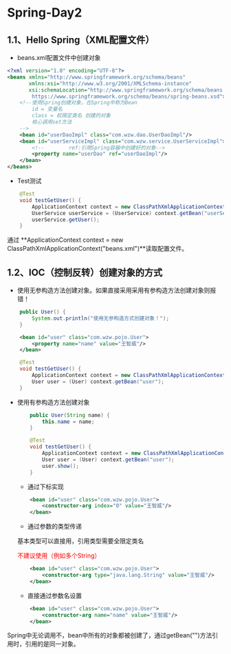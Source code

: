 # Spring-Day2

## 1.1、Hello Spring（XML配置文件）

+ beans.xml配置文件中创建对象

```xml
<?xml version="1.0" encoding="UTF-8"?>
<beans xmlns="http://www.springframework.org/schema/beans"
       xmlns:xsi="http://www.w3.org/2001/XMLSchema-instance"
       xsi:schemaLocation="http://www.springframework.org/schema/beans
        https://www.springframework.org/schema/beans/spring-beans.xsd">
    <!--使用Spring创建对象，在Spring中称为Bean
        id = 变量名
        class = 权限定类名 创建的对象
        核心调用set方法
    -->
    <bean id="userDaoImpl" class="com.wzw.dao.UserDaoImpl"/>
    <bean id="userServiceImpl" class="com.wzw.service.UserServiceImpl">
        <!--        ref:引用Spring容器中创建好的对象-->
        <property name="userDao" ref="userDaoImpl"/>
    </bean>
</beans>
```

+ Test测试

```java
    @Test
    void testGetUser() {
        ApplicationContext context = new ClassPathXmlApplicationContext("beans.xml");
        UserService userService = (UserService) context.getBean("userServiceImpl");
        userService.getUser();
    }
```

通过  **ApplicationContext context = new ClassPathXmlApplicationContext("beans.xml")**读取配置文件。

## 1.2、IOC（控制反转）创建对象的方式

+ 使用无参构造方法创建对象。如果直接采用采用有参构造方法创建对象则报错！

```java
    public User() {
        System.out.println("使用无参构造方式创建对象！");
    }
```

```xml
    <bean id="user" class="com.wzw.pojo.User">
        <property name="name" value="王智威"/>
    </bean>
```

```java
    @Test
    void testGetUser() {
        ApplicationContext context = new ClassPathXmlApplicationContext("beans.xml");
        User user = (User) context.getBean("user");
    }
```

+ 使用有参构造方法创建对象

  ```java
      public User(String name) {
          this.name = name;
      }
  ```

  ```java
      @Test
      void testGetUser() {
          ApplicationContext context = new ClassPathXmlApplicationContext("beans.xml");
          User user = (User) context.getBean("user");
          user.show();
      }
  ```

  

  + 通过下标实现

  ```xml
      <bean id="user" class="com.wzw.pojo.User">
          <constructor-arg index="0" value="王智威"/>
      </bean>
  ```

  + 通过参数的类型传递

  基本类型可以直接用，引用类型需要全限定类名

  <span style="color:red">不建议使用（例如多个String）</span >

  ```xml
      <bean id="user" class="com.wzw.pojo.User">
          <constructor-arg type="java.lang.String" value="王智威"/>
      </bean>
  ```

  + 直接通过参数名设置

  ```xml
      <bean id="user" class="com.wzw.pojo.User">
          <constructor-arg name="name" value="王智威"/>
      </bean>
  ```

Spring中无论调用不，bean中所有的对象都被创建了，通过getBean("")方法引用时，引用的是同一对象。

